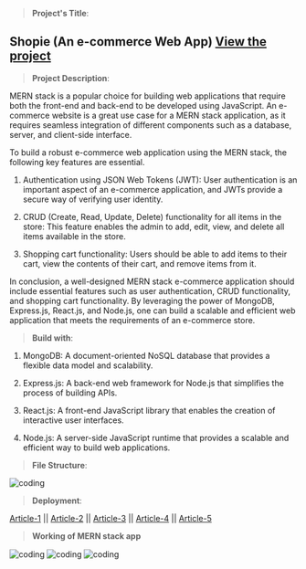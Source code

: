 > **Project's Title**:
 ## **Shopie (An e-commerce Web App)** [View the project](https://shopie.onrender.com/)
 
> **Project Description**:

MERN stack is a popular choice for building web applications that require both the front-end and back-end to be developed using JavaScript. An e-commerce website is a great use case for a MERN stack application, as it requires seamless integration of different components such as a database, server, and client-side interface.

To build a robust e-commerce web application using the MERN stack, the following key features are essential.

1. Authentication using JSON Web Tokens (JWT): User authentication is an important aspect of an e-commerce application, and JWTs provide a secure way of verifying user identity.

2. CRUD (Create, Read, Update, Delete) functionality for all items in the store: This feature enables the admin to add, edit, view, and delete all items available in the store.

3. Shopping cart functionality: Users should be able to add items to their cart, view the contents of their cart, and remove items from it.

In conclusion, a well-designed MERN stack e-commerce application should include essential features such as user authentication, CRUD functionality, and shopping cart functionality. By leveraging the power of MongoDB, Express.js, React.js, and Node.js, one can build a scalable and efficient web application that meets the requirements of an e-commerce store.


> **Build with**:

1. MongoDB: A document-oriented NoSQL database that provides a flexible data model and scalability.

2. Express.js: A back-end web framework for Node.js that simplifies the process of building APIs.

3. React.js: A front-end JavaScript library that enables the creation of interactive user interfaces.

4. Node.js: A server-side JavaScript runtime that provides a scalable and efficient way to build web applications.

> **File Structure**:

<img align="center" alt="coding" widht="400" src="https://res.cloudinary.com/shopie/image/upload/v1679428141/shopie_file_structure_eukqd3.jpg">

> **Deployment**:

[Article-1](https://medium.com/@vmaineng/how-to-deploy-mern-full-stack-to-render-f7ab380660b6)  || 
[Article-2](https://dev.to/gregpetropoulos/render-deployment-free-tier-of-mern-app-52mk)   ||
[Article-3](https://community.render.com/t/how-to-deploy-frontend-and-backend-on-render/7449)   ||
[Article-4](https://create-react-app.dev/docs/deployment/)   ||
[Article-5](https://stackoverflow.com/questions/68878329/hosting-a-mern-application-with-vercel-in-2021-without-next-js)  

> **Working of MERN stack app**

<img align="center" alt="coding" widht="400" src="https://res.cloudinary.com/shopie/image/upload/v1679739217/mern2_pwg30h.jpg">

<img align="center" alt="coding" widht="400" src="https://res.cloudinary.com/shopie/image/upload/v1679739008/mern1_kaifse.jpg">

<img align="center" alt="coding" widht="400" src="https://res.cloudinary.com/shopie/image/upload/v1679739521/mern3_oxpdob.jpg">

